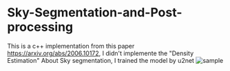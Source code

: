 # Sky-Segmentation-and-Post-processing
This is a c++ implementation from this paper https://arxiv.org/abs/2006.10172, I didn't implemente the "Density Estimation"
About Sky segmentation, I trained the model by u2net
![sample](https://user-images.githubusercontent.com/52955431/129338183-ebfc6ad4-a97e-4bc5-9827-6d7872743d95.png)

